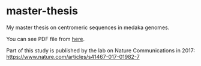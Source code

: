 # master-thesis
My master thesis on centromeric sequences in medaka genomes.

You can see PDF file from [here](https://github.com/stomk/master-thesis/blob/master/main.pdf).

Part of this study is published by the lab on Nature Communications in 2017: <br>
https://www.nature.com/articles/s41467-017-01982-7
